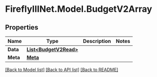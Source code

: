 # FireflyIIINet.Model.BudgetV2Array

## Properties

Name | Type | Description | Notes
------------ | ------------- | ------------- | -------------
**Data** | [**List&lt;BudgetV2Read&gt;**](BudgetV2Read.md) |  | 
**Meta** | [**Meta**](Meta.md) |  | 

[[Back to Model list]](../README.md#documentation-for-models) [[Back to API list]](../README.md#documentation-for-api-endpoints) [[Back to README]](../README.md)

